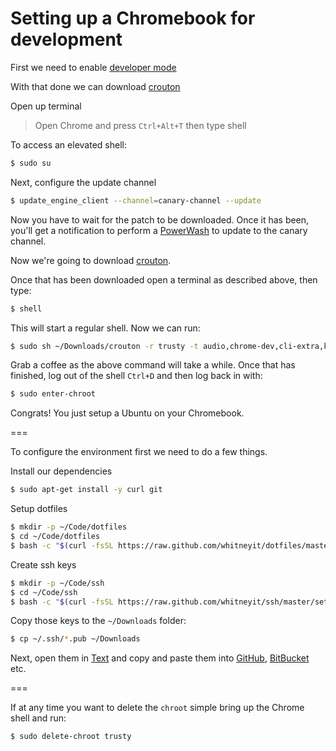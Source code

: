 # Setting up a Chromebook for development

First we need to enable [developer mode](http://www.howtogeek.com/210817/how-to-enable-developer-mode-on-your-chromebook)

With that done we can download [crouton](https://goo.gl/fd3zc)

Open up terminal

> Open Chrome and press `Ctrl+Alt+T` then type shell

To access an elevated shell:

```sh
$ sudo su
```

Next, configure the update channel

```sh
$ update_engine_client --channel=canary-channel --update
```

Now you have to wait for the patch to be downloaded. Once it has been, you'll get a notification to perform a
[PowerWash](https://support.google.com/chromebook/answer/183084)
to update to the canary channel.

Now we're going to download
[crouton](https://github.com/dnschneid/crouton).

Once that has been downloaded open a terminal as described above, then type:

```sh
$ shell
```

This will start a regular shell. Now we can run:

```sh
$ sudo sh ~/Downloads/crouton -r trusty -t audio,chrome-dev,cli-extra,keyboard,touch,unity,xorg
```

Grab a coffee as the above command will take a while. Once that has finished, log out of the shell `Ctrl+D` and then log back in with:

```sh
$ sudo enter-chroot
```

Congrats! You just setup a Ubuntu on your Chromebook.

===

To configure the environment first we need to do a few things.

Install our dependencies

```sh
$ sudo apt-get install -y curl git
```

Setup dotfiles

```sh
$ mkdir -p ~/Code/dotfiles
$ cd ~/Code/dotfiles
$ bash -c "$(curl -fsSL https://raw.github.com/whitneyit/dotfiles/master/bin/dotfiles)"
```

Create ssh keys

```sh
$ mkdir -p ~/Code/ssh
$ cd ~/Code/ssh
$ bash -c "$(curl -fsSL https://raw.github.com/whitneyit/ssh/master/setup)"
```

Copy those keys to the `~/Downloads` folder:

```sh
$ cp ~/.ssh/*.pub ~/Downloads
```

Next, open them in [Text](https://chrome.google.com/webstore/detail/text/mmfbcljfglbokpmkimbfghdkjmjhdgbg?hl=en)
and copy and paste them into
[GitHub](https://github.com/settings/keys),
[BitBucket](https://bitbucket.org/account/user/whitneyit/ssh-keys/)
etc.

===

If at any time you want to delete the `chroot` simple bring up the Chrome shell and run:

```sh
$ sudo delete-chroot trusty
```
